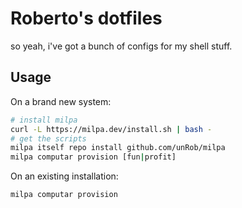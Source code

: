 # Roberto's dotfiles

so yeah, i've got a bunch of configs for my shell stuff.

## Usage

On a brand new system:

```sh
# install milpa
curl -L https://milpa.dev/install.sh | bash -
# get the scripts
milpa itself repo install github.com/unRob/milpa
milpa computar provision [fun|profit]
```

On an existing installation:

```sh
milpa computar provision
```
